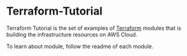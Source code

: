 # Terraform-Tutorial


Terraform Tutorial is the set of examples of [Terraform](https://www.terraform.io/) modules that is building the infrastructure resources 
on AWS Cloud.

To learn about module, follow the readme of each module.


